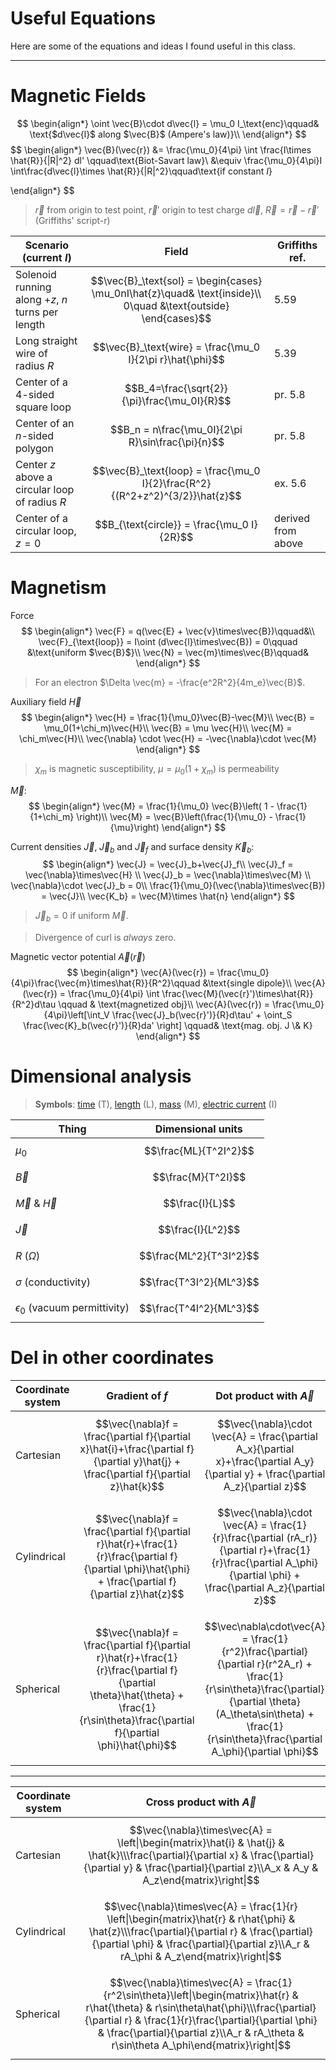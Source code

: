 # Useful Equations

Here are some of the equations and ideas I found useful in this class. 

---

# Magnetic Fields

$$
\begin{align*}
	\oint \vec{B}\cdot d\vec{l} = \mu_0 I_\text{enc}\qquad& \text{$d\vec{l}$ along $\vec{B}$ (Ampere's law)}\\
\end{align*}
$$
$$
\begin{align*}
	\vec{B}(\vec{r}) &= \frac{\mu_0}{4\pi} \int \frac{I\times \hat{R}}{|R|^2} dl' \qquad\text{Biot-Savart law}\\
	&\equiv \frac{\mu_0}{4\pi}I \int\frac{d\vec{l}\times \hat{R}}{|R|^2}\qquad\text{if constant $I$}
	
\end{align*}
$$
> $\vec{r}$ from origin to test point, $\vec{r}'$ origin to test charge $d\vec{l}$, $\vec{R}=\vec{r}-\vec{r}'$ (Griffiths' script-r)

| Scenario (current $I$)                            | Field                                                                                                          | Griffiths ref.     |
| ------------------------------------------------- | -------------------------------------------------------------------------------------------------------------- | ------------------ |
| Solenoid running along $+z$, $n$ turns per length | $$\vec{B}_\text{sol} = \begin{cases} \mu_0nI\hat{z}\quad& \text{inside}\\ 0\quad &\text{outside} \end{cases}$$ | 5.59               |
| Long straight wire of radius $R$                  | $$\vec{B}_\text{wire} = \frac{\mu_0 I}{2\pi r}\hat{\phi}$$                                                     | 5.39               |
| Center of a 4-sided square loop                   | $$B_4=\frac{\sqrt{2}}{\pi}\frac{\mu_0I}{R}$$                                                                   | pr. 5.8            |
| Center of an $n$-sided polygon                    | $$B_n = n\frac{\mu_0I}{2\pi R}\sin\frac{\pi}{n}$$                                                              | pr. 5.8            |
| Center $z$ above a circular loop of radius $R$    | $$\vec{B}_\text{loop} = \frac{\mu_0 I}{2}\frac{R^2}{(R^2+z^2)^{3/2}}\hat{z}$$                                  | ex. 5.6            |
| Center of a circular loop, $z=0$                  | $$B_{\text{circle}} = \frac{\mu_0 I}{2R}$$                                                                     | derived from above |

# Magnetism

Force
$$
\begin{align*}
	\vec{F} = q(\vec{E} + \vec{v}\times\vec{B})\qquad&\\
	\vec{F}_{\text{loop}} = I\oint (d\vec{l}\times\vec{B}) = 0\qquad &\text{uniform $\vec{B}$}\\
	\vec{N} = \vec{m}\times\vec{B}\qquad&
\end{align*}
$$

> For an electron $\Delta \vec{m} = -\frac{e^2R^2}{4m_e}\vec{B}$.

Auxiliary field $\vec{H}$
$$
\begin{align*}
	\vec{H} = \frac{1}{\mu_0}\vec{B}-\vec{M}\\
	\vec{B} = \mu_0(1+\chi_m)\vec{H}\\
	\vec{B} = \mu \vec{H}\\
	\vec{M} = \chi_m\vec{H}\\
	\vec{\nabla} \cdot \vec{H} = -\vec{\nabla}\cdot \vec{M}
\end{align*}
$$
> $\chi_m$ is magnetic susceptibility, $\mu=\mu_0(1+\chi_m)$ is permeability

$\vec{M}$:
$$
\begin{align*}
	\vec{M} = \frac{1}{\mu_0} \vec{B}\left( 1 - \frac{1}{1+\chi_m} \right)\\
	\vec{M} = \vec{B}\left(\frac{1}{\mu_0} - \frac{1}{\mu}\right)
\end{align*}
$$

Current densities $\vec{J},\;\vec{J}_b$ and $\vec{J}_f$ and surface density $\vec{K}_b$:
$$
\begin{align*}
	\vec{J} = \vec{J}_b+\vec{J}_f\\
	\vec{J}_f = \vec{\nabla}\times\vec{H} \\
	\vec{J}_b = \vec{\nabla}\times\vec{M} \\
	\vec{\nabla}\cdot \vec{J}_b = 0\\
	\frac{1}{\mu_0}(\vec{\nabla}\times\vec{B}) = \vec{J}\\
	\vec{K_b} = \vec{M}\times \hat{n}
\end{align*}
$$
> $\vec{J}_b=0$ if uniform $\vec{M}$. 

> Divergence of curl is *always* zero. 

Magnetic vector potential $\vec{A}(\vec{r})$
$$
\begin{align*}
	\vec{A}(\vec{r}) = \frac{\mu_0}{4\pi}\frac{\vec{m}\times\hat{R}}{R^2}\qquad &\text{single dipole}\\
	\vec{A}(\vec{r}) = \frac{\mu_0}{4\pi} \int \frac{\vec{M}(\vec{r}')\times\hat{R}}{R^2}d\tau \qquad & \text{magnetized obj}\\
	\vec{A}(\vec{r}) = \frac{\mu_0}{4\pi}\left[\int_V \frac{\vec{J}_b(\vec{r}')}{R}d\tau'  + \oint_S \frac{\vec{K}_b(\vec{r}')}{R}da' \right] \qquad& \text{mag. obj. J \& K}
\end{align*}
$$

# Dimensional analysis

> **Symbols**: [time](https://en.wikipedia.org/wiki/Time "Time") (T), [length](https://en.wikipedia.org/wiki/Length "Length") (L), [mass](https://en.wikipedia.org/wiki/Mass "Mass") (M), [electric current](https://en.wikipedia.org/wiki/Electric_current "Electric current") (I)

| Thing                              | Dimensional units       |
| ---------------------------------- | ----------------------- |
| $\mu_0$                            | $$\frac{ML}{T^2I^2}$$   |
| $\vec{B}$                          | $$\frac{M}{T^2I}$$      |
| $\vec{M}$ & $\vec{H}$              | $$\frac{I}{L}$$         |
| $\vec{J}$                          | $$\frac{I}{L^2}$$       |
| $R$ ($\Omega$)                     | $$\frac{ML^2}{T^3I^2}$$ |
| $\sigma$ (conductivity)            | $$\frac{T^3I^2}{ML^3}$$ |
| $\epsilon_0$ (vacuum permittivity) | $$\frac{T^4I^2}{ML^3}$$ |

# Del in other coordinates

| Coordinate system | Gradient of $f$                                                                                                                                                                      | Dot product with $\vec{A}$                                                                                                                                                                                             |
| ----------------- | ------------------------------------------------------------------------------------------------------------------------------------------------------------------------------------ | ---------------------------------------------------------------------------------------------------------------------------------------------------------------------------------------------------------------------- |
| Cartesian         | $$\vec{\nabla}f = \frac{\partial f}{\partial x}\hat{i}+\frac{\partial f}{\partial y}\hat{j} + \frac{\partial f}{\partial z}\hat{k}$$                                                 | $$\vec{\nabla}\cdot \vec{A} = \frac{\partial A_x}{\partial x}+\frac{\partial A_y}{\partial y} + \frac{\partial A_z}{\partial z}$$                                                                                      |
| Cylindrical       | $$\vec{\nabla}f = \frac{\partial f}{\partial r}\hat{r}+\frac{1}{r}\frac{\partial f}{\partial \phi}\hat{\phi} + \frac{\partial f}{\partial z}\hat{z}$$                                | $$\vec{\nabla}\cdot \vec{A} = \frac{1}{r}\frac{\partial (rA_r)}{\partial r}+\frac{1}{r}\frac{\partial A_\phi}{\partial \phi} + \frac{\partial A_z}{\partial z}$$                                                       |
| Spherical         | $$\vec{\nabla}f = \frac{\partial f}{\partial r}\hat{r}+\frac{1}{r}\frac{\partial f}{\partial \theta}\hat{\theta} + \frac{1}{r\sin\theta}\frac{\partial f}{\partial \phi}\hat{\phi}$$ | $$\vec\nabla\cdot\vec{A} = \frac{1}{r^2}\frac{\partial}{\partial r}(r^2A_r) + \frac{1}{r\sin\theta}\frac{\partial}{\partial \theta}(A_\theta\sin\theta) + \frac{1}{r\sin\theta}\frac{\partial A_\phi}{\partial \phi}$$ |

---

| **Coordinate system** | **Cross product with $\vec{A}$**                                                                                                                                                                                                                                                             |
| --------------------- | -------------------------------------------------------------------------------------------------------------------------------------------------------------------------------------------------------------------------------------------------------------------------------------------- |
| Cartesian             | $$\vec{\nabla}\times\vec{A} = \left\|\begin{matrix}\hat{i} & \hat{j} & \hat{k}\\\frac{\partial}{\partial x} & \frac{\partial}{\partial y} & \frac{\partial}{\partial z}\\A_x & A_y & A_z\end{matrix}\right\|$$                                                                               |
| Cylindrical           | $$\vec{\nabla}\times\vec{A} = \frac{1}{r} \left\|\begin{matrix}\hat{r} & r\hat{\phi} & \hat{z}\\\frac{\partial}{\partial r} & \frac{\partial}{\partial \phi} & \frac{\partial}{\partial z}\\A_r & rA_\phi & A_z\end{matrix}\right\|$$                                                        |
| Spherical             | $$\vec{\nabla}\times\vec{A} = \frac{1}{r^2\sin\theta}\left\|\begin{matrix}\hat{r} & r\hat{\theta} & r\sin\theta\hat{\phi}\\\frac{\partial}{\partial r} & \frac{1}{r}\frac{\partial}{\partial \phi} & \frac{\partial}{\partial z}\\A_r & rA_\theta & r\sin\theta A_\phi\end{matrix}\right\|$$ |
